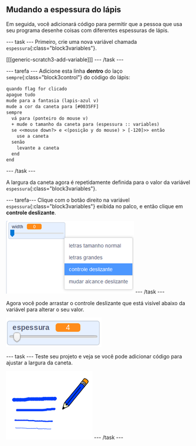 ## Mudando a espessura do lápis

Em seguida, você adicionará código para permitir que a pessoa que usa seu programa desenhe coisas com diferentes espessuras de lápis.

\--- task \--- Primeiro, crie uma nova variável chamada `espessura`{:class="block3variables"}.

[[[generic-scratch3-add-variable]]] \--- /task \---

\--- tarefa \--- Adicione esta linha **dentro** do laço `sempre`{:class="block3control"} do código do lápis:

```blocks3
quando flag for clicado
apague tudo
mude para a fantasia (lapis-azul v)
mude a cor da caneta para [#0035FF]
sempre 
  vá para (ponteiro do mouse v)
  + mude o tamanho da caneta para (espessura :: variables)
  se <<mouse down?> e <(posição y do mouse) > [-120]>> então 
    use a caneta
  senão 
    levante a caneta
  end
end
```

\--- /task \---

A largura da caneta agora é repetidamente definida para o valor da variável `espessura`{:class="block3variables"}.

\--- tarefa\--- Clique com o botão direito na variável `espessura`{:class="block3variables"} exibida no palco, e então clique em **controle deslizante**.

![captura de tela](images/paint-slider.png) \--- /task \---

Agora você pode arrastar o controle deslizante que está visível abaixo da variável para alterar o seu valor.

![captura de tela](images/paint-slider-change.png)

\--- task \--- Teste seu projeto e veja se você pode adicionar código para ajustar a largura da caneta.

![captura de tela](images/paint-width-test.png) \--- /task \---